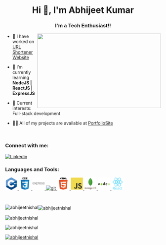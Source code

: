 <!-- ![logo]() -->

<h1 align="center">Hi 👋, I'm Abhijeet Kumar</h1>
<h3 align="center">I'm a Tech Enthusiast!!</h3>

<p align="left"> <img align="right" width="400" height="240" src="https://cdn.dribbble.com/users/2131993/screenshots/4948736/thoughtworks-gif_dribbble.gif" /> </p>


- 🔭 I have worked on [URL Shortener Website](https://urlshrtner.vercel.app/)

- 🌱 I’m currently learning **NodeJS | ReactJS | ExpressJS**

- 📖 Current interests: Full-stack development

- 👨‍💻 All of my projects are available at [PortfolioSite](https://abhijeetportfoliosite.netlify.app/)

<!-- - 📄 Know about my experiences [Resume](https://drive.google.com/file/d/1PyqJ4MBmN-PoBxOmX-5oLh5QSB8s4lB5/view?usp=sharing) -->

</br>

<h3 align="left">Connect with me:</h3>

[![Linkedin](https://img.shields.io/badge/LinkedIn-0077B5?style=for-the-badge&logo=linkedin&logoColor=white)](https://www.linkedin.com/in/abhijeetkumar7565/)
</br>

<h3 align="left">Languages and Tools:</h3>
<p align="left"> <a href="https://www.w3schools.com/cpp/" target="_blank" rel="noreferrer"> <img src="https://raw.githubusercontent.com/devicons/devicon/master/icons/cplusplus/cplusplus-original.svg" alt="cplusplus" width="40" height="40"/> </a> <a href="https://www.w3schools.com/css/" target="_blank" rel="noreferrer"> <img src="https://raw.githubusercontent.com/devicons/devicon/master/icons/css3/css3-original-wordmark.svg" alt="css3" width="40" height="40"/> </a> <a href="https://expressjs.com" target="_blank" rel="noreferrer"> <img src="https://raw.githubusercontent.com/devicons/devicon/master/icons/express/express-original-wordmark.svg" alt="express" width="40" height="40"/> </a> <a href="https://git-scm.com/" target="_blank" rel="noreferrer"> <img src="https://www.vectorlogo.zone/logos/git-scm/git-scm-icon.svg" alt="git" width="40" height="40"/> </a> <a href="https://www.w3.org/html/" target="_blank" rel="noreferrer"> <img src="https://raw.githubusercontent.com/devicons/devicon/master/icons/html5/html5-original-wordmark.svg" alt="html5" width="40" height="40"/> </a> <a href="https://developer.mozilla.org/en-US/docs/Web/JavaScript" target="_blank" rel="noreferrer"> <img src="https://raw.githubusercontent.com/devicons/devicon/master/icons/javascript/javascript-original.svg" alt="javascript" width="40" height="40"/> </a> <a href="https://www.mongodb.com/" target="_blank" rel="noreferrer"> <img src="https://raw.githubusercontent.com/devicons/devicon/master/icons/mongodb/mongodb-original-wordmark.svg" alt="mongodb" width="40" height="40"/> </a>  <a href="https://nodejs.org" target="_blank" rel="noreferrer"> 
<img src="https://raw.githubusercontent.com/devicons/devicon/master/icons/nodejs/nodejs-original-wordmark.svg" alt="nodejs" width="40" height="40"/> </a> <a href="https://reactjs.org/" target="_blank" rel="noreferrer"> <img src="https://raw.githubusercontent.com/devicons/devicon/master/icons/react/react-original-wordmark.svg" alt="react" width="40" height="40"/> </a> </p>
<br/>

<p><img align="left" src="https://github-readme-stats.vercel.app/api/top-langs?username=abhijeetnishal&show_icons=true&locale=en&layout=compact" alt="abhijeetnishal" /></p>

<p><img align="center" src="https://github-readme-stats.vercel.app/api?username=abhijeetnishal&show_icons=true&locale=en" alt="abhijeetnishal" /></p>

<p><img align="center" src="https://github-readme-streak-stats.herokuapp.com/?user=abhijeetnishal&" alt="abhijeetnishal" /></p>

<p align="left"> <img src="https://komarev.com/ghpvc/?username=abhijeetnishal&label=Profile%20views&color=0e75b6&style=flat" alt="abhijeetnishal" /> </p>

<p align="left"> <a href="https://github.com/ryo-ma/github-profile-trophy"><img src="https://github-profile-trophy.vercel.app/?username=abhijeetnishal" alt="abhijeetnishal" /></a> </p>
